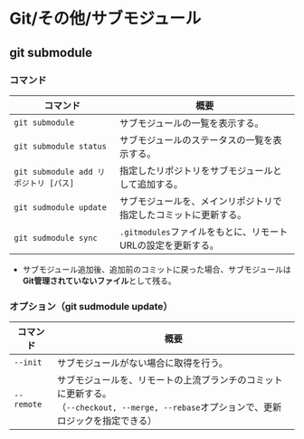 # Git/その他/サブモジュール

## git submodule

### コマンド

| コマンド                              | 概要                                                         |
| ------------------------------------- | ------------------------------------------------------------ |
| `git submodule`                       | サブモジュールの一覧を表示する。                             |
| `git submodule status`                | サブモジュールのステータスの一覧を表示する。                 |
| `git submodule add リポジトリ [パス]` | 指定したリポジトリをサブモジュールとして追加する。           |
| `git sudmodule update`                | サブモジュールを、メインリポジトリで指定したコミットに更新する。 |
| `git sudmodule sync`                  | `.gitmodules`ファイルをもとに、リモートURLの設定を更新する。 |

- サブモジュール追加後、追加前のコミットに戻った場合、サブモジュールは**Git管理されていないファイル**として残る。

### オプション（git sudmodule update）

| コマンド   | 概要                                                         |
| ---------- | ------------------------------------------------------------ |
| `--init`   | サブモジュールがない場合に取得を行う。                       |
| `--remote` | サブモジュールを、リモートの上流ブランチのコミットに更新する。<br />（`--checkout, --merge, --rebase`オプションで、更新ロジックを指定できる） |
